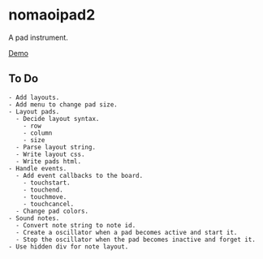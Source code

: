 # nomaoipad2

A pad instrument.

[Demo](https://tkojitu.github.io/nomaoipad2/)

## To Do

	- Add layouts.
	- Add menu to change pad size.
	- Layout pads.
	  - Decide layout syntax.
	    - row
	    - column
	    - size
	  - Parse layout string.
	  - Write layout css.
	  - Write pads html.
	- Handle events.
	  - Add event callbacks to the board.
	    - touchstart.
	    - touchend.
	    - touchmove.
	    - touchcancel.
	  - Change pad colors.
	- Sound notes.
	  - Convert note string to note id.
	  - Create a oscillator when a pad becomes active and start it.
	  - Stop the oscillator when the pad becomes inactive and forget it.
	- Use hidden div for note layout.
